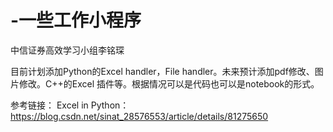 # -一些工作小程序
中信证券高效学习小组李铭琛

目前计划添加Python的Excel handler，File handler。未来预计添加pdf修改、图片修改。C++的Excel 插件等。根据情况可以是代码也可以是notebook的形式。

参考链接：
  Excel in Python：https://blog.csdn.net/sinat_28576553/article/details/81275650
